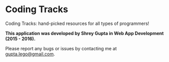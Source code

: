 Coding Tracks
==========

Coding Tracks: hand-picked resources for all types of programmers!

**This application was developed by Shrey Gupta in Web App Development (2015 - 2016).**

Please report any bugs or issues by contacting me at gupta.lego@gmail.com.

